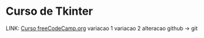 # Curso de Tkinter
LINK: [Curso freeCodeCamp.org](https://www.youtube.com/watch?v=YXPyB4XeYLA)
variacao 1
variacao 2
alteracao github -> git
